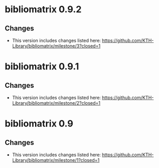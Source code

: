 # bibliomatrix 0.9.2

## Changes

* This version includes changes listed here: <https://github.com/KTH-Library/bibliomatrix/milestone/3?closed=1>

# bibliomatrix 0.9.1

## Changes

* This version includes changes listed here: <https://github.com/KTH-Library/bibliomatrix/milestone/2?closed=1>

# bibliomatrix 0.9

## Changes

* This version includes changes listed here: <https://github.com/KTH-Library/bibliomatrix/milestone/1?closed=1>

